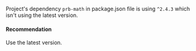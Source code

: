 Project's dependency `prb-math` in package.json file is using `^2.4.3` which isn't using the latest version.

#### Recommendation
Use the latest version.